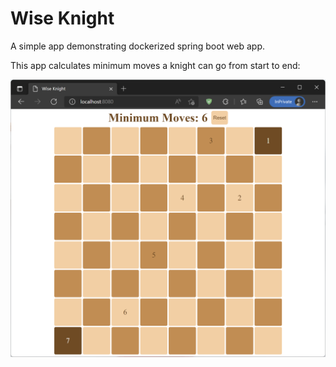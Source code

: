 # Wise Knight

A simple app demonstrating dockerized spring boot web app.

This app calculates minimum moves a knight can go from start to end:

![Wise Knight Screen](screen.png)